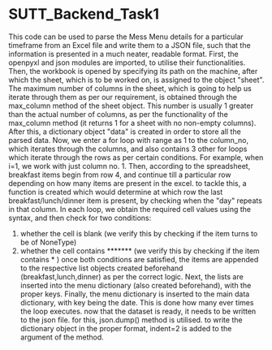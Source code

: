 # SUTT_Backend_Task1
This code can be used to parse the Mess Menu details for a particular timeframe from an Excel file and write them to a JSON file, such that the information is presented in a much neater, readable format.
First, the openpyxl and json modules are imported, to utilise their functionalities.
Then, the workbook is opened by specifying its path on the machine, after which the sheet, which is to be worked on, is assigned to the object "sheet".
The maximum number of columns in the sheet, which is going to help us iterate through them as per our requirement, is obtained through the max_column method of the sheet object. This number is usually 1 greater than the actual number of columns, as per the functionality of the max_column method (it returns 1 for a sheet with no non-empty columns).
After this, a dictionary object "data" is created in order to store all the parsed data.
Now, we enter a for loop with range as 1 to the column_no, which iterates through the columns, and also contains 3 other for loops which iterate through the rows as per certain conditions.
For example, when i=1, we work with just column no. 1.
Then, according to the spreadsheet, breakfast items begin from row 4, and continue till a particular row depending on how many items are present in the excel. to tackle this, a
function is created which would determine at which row the last breakfast/lunch/dinner item is present, by checking when the "day" repeats in that column.
In each loop, we obtain the required cell values using the syntax, and then check for two conditions:
1) whether the cell is blank (we verify this by checking if the item turns to be of NoneType)
2) whether the cell contains ******* (we verify this by checking if the item contains * )
once both conditions are satisfied, the items are appended to the respective list objects created beforehand (breakfast,lunch,dinner) as per the correct logic.
Next, the lists are inserted into the menu dictionary (also created beforehand), with the proper keys.
Finally, the menu dictionary is inserted to the main data dictionary, with key being the date. This is done how many ever times the loop executes.
now that the dataset is ready, it needs to be written to the json file. for this, json.dump() method is utilised. to write the dictionary object in the proper format, indent=2 is added to the argument of the method.
